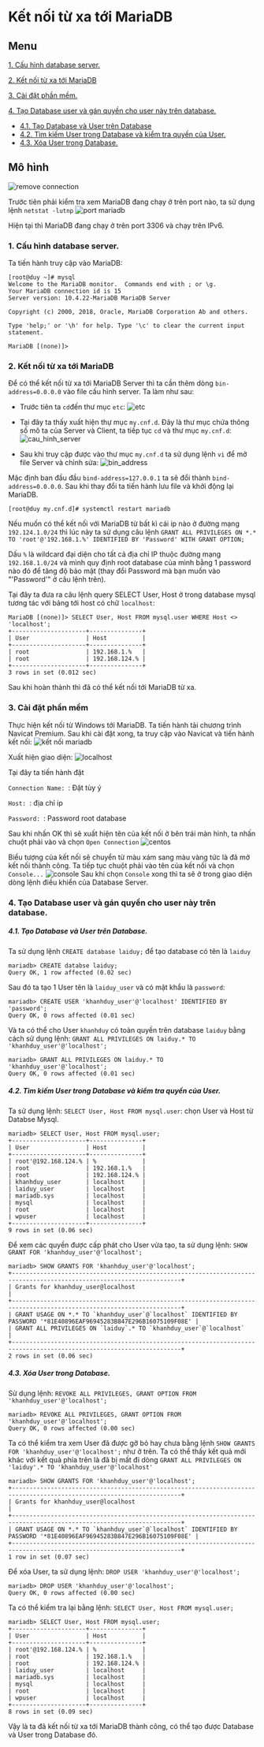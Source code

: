 # Kết nối từ xa tới MariaDB
## Menu
[1. Cấu hình database server.](#CauHinhDatabseServer)

[2. Kết nối từ xa tới MariaDB](#KetNoiTuXa)

[3. Cài đặt phần mềm.](#CaiDatPhanMem)

[4. Tạo Database user và gán quyền cho user này trên database.](#TaoDatabaseUserVaGanQuyenChoUser)
- [4.1. Tạo Database và User trên Database](#TaoDatabaseVaUser)
- [4.2. Tìm kiếm User trong Database và kiểm tra quyền của User.](#TimKiemUser)
- [4.3. Xóa User trong Database.](#XoaUser)

## Mô hình
![remove connection](https://user-images.githubusercontent.com/84270045/148937089-7bce1620-05dc-4359-91ec-2080af215486.png)



Trước tiên phải kiểm tra xem MariaDB đang chạy ở trên port nào, ta sử dụng lệnh `netstat -lutnp`
![port mariadb](https://user-images.githubusercontent.com/84270045/148676777-fdb90cd0-2f8e-43c5-b9d0-5788d5692819.png)

Hiện tại thì MariaDB đang chạy ở trên port 3306 và chạy trên IPv6. 

<a name="CauHinhDatabseServer"></a>
### 1. Cấu hình database server.
Ta tiến hành truy cập vào MariaDB:
```
[root@duy ~]# mysql
Welcome to the MariaDB monitor.  Commands end with ; or \g.
Your MariaDB connection id is 15
Server version: 10.4.22-MariaDB MariaDB Server

Copyright (c) 2000, 2018, Oracle, MariaDB Corporation Ab and others.

Type 'help;' or '\h' for help. Type '\c' to clear the current input statement.

MariaDB [(none)]>
```

<a name="KetNoiTuXa"></a>
### 2. Kết nối từ xa tới MariaDB

Để có thể kết nối từ xa tới MariaDB Server thì ta cần thêm dòng `bin-address=0.0.0.0` vào file cấu hình server. Ta làm như sau:
- Trước tiên ta `cd`đến thư mục `etc`:
![etc](https://user-images.githubusercontent.com/84270045/149128796-8300af64-994a-4431-8237-4c30219bf367.png)

- Tại đây ta thấy xuất hiện thự mục `my.cnf.d`. Đây là thư mục chứa thông số mô ta của Server và Client, ta tiếp tục `cd` và thư mục `my.cnf.d`:
![cau_hinh_server](https://user-images.githubusercontent.com/84270045/149129281-876d6b77-7df8-448f-8acb-7d216c554ca7.png)

- Sau khi truy cập được vào thư mục `my.cnf.d` ta sử dụng lệnh `vi` để mở file Server và chỉnh sửa:
![bin_address](https://user-images.githubusercontent.com/84270045/149129836-596f1866-856e-410e-8c78-433e0954d47f.png)

Mặc định ban đầu đầu `bind-address=127.0.0.1` ta sẽ đổi thành `bind-address=0.0.0.0`. Sau khi thay đổi ta tiến hành lưu file và khởi động lại MariaDB.
```
[root@duy my.cnf.d]# systemctl restart mariadb
```


Nếu muốn có thể kết nối với MariaDB từ bất kì cái ip nào ở đường mạng `192.124.1.0/24` thì lúc này ta sử dụng câu lệnh `GRANT ALL PRIVILEGES ON *.* TO 'root'@'192.168.1.%' IDENTIFIED BY 'Password' WITH GRANT OPTION;`

Dấu `%` là wildcard đại diện cho tất cả địa chỉ IP thuộc đường mạng `192.168.1.0/24` và mình quy định root database của mình bằng 1 password nào đó để tăng độ bảo mật (thay đổi Password mà bạn muốn vào "'Password'" ở câu lệnh trên).

Tại đây ta đưa ra câu lệnh query SELECT User, Host ở trong database mysql tương tác với bảng tới host có chữ `localhost`:
```
MariaDB [(none)]> SELECT User, Host FROM mysql.user WHERE Host <> 'localhost';
+---------------------+---------------+
| User                | Host          |
+---------------------+---------------+
| root                | 192.168.1.%   |
| root                | 192.168.124.% |
+---------------------+---------------+
3 rows in set (0.012 sec)
```
Sau khi hoàn thành thì đã có thể kết nối tới MariaDB từ xa.

<a name="CaiDatPhanMem"></a>
### 3. Cài đặt phần mềm 
Thực hiện kết nối từ Windows tới MariaDB. Ta tiến hành tải chương trình Navicat Premium. Sau khi cài đặt xong, ta truy cập vào Navicat và tiến hành kết nối:
![kết nối mariadb](https://user-images.githubusercontent.com/84270045/148677399-dd624f61-4086-48fa-b1e8-d18d3041cda7.png)

Xuất hiện giao diện:
![localhost](https://user-images.githubusercontent.com/84270045/148677442-9b2c941b-a072-4b4b-adb5-e23dff824142.png)

Tại đây ta tiến hành đặt 

`Connection Name: `: Đặt tùy ý

`Host: `: địa chỉ ip 
    
`Password: `: Password root database

Sau khi nhấn OK thì sẽ xuất hiện tên của kết nối ở bên trái màn hình, ta nhấn chuột phải vào và chọn `Open Connection`
![centos](https://user-images.githubusercontent.com/84270045/148677783-bdd73503-cca5-4d55-b26f-0a16243d0fd5.png)

Biểu tượng của kết nối sẽ chuyển từ màu xám sang màu vàng tức là đã mở kết nối thành công. Ta tiếp tục chuột phải vào tên của kết nối và chọn `Console...`
![console](https://user-images.githubusercontent.com/84270045/148677886-3cfdb577-9a93-4250-8f29-7af802b20aa3.png)
Sau khi chọn `Console` xong thì ta sẽ ở trong giao diện dòng lệnh điều khiển của Database Server.

<a name="TaoDatabaseUserVaGanQuyenChoUser"></a>
### 4. Tạo Database user và gán quyền cho user này trên database.

<a name="TaoDatabaseVaUser"></a>
##### 4.1. Tạo Database và User trên Database.
Ta sử dụng lệnh `CREATE database laiduy;` để tạo database có tên là `laiduy`
```
mariadb> CREATE databse laiduy;
Query OK, 1 row affected (0.02 sec)
```

Sau đó ta tạo 1 User tên là `laiduy_user` và có mật khẩu là `password`:
```
mariadb> CREATE USER 'khanhduy_user'@'localhost' IDENTIFIED BY 'password';
Query OK, 0 rows affected (0.01 sec)
```
 Và ta có thể cho User `khanhduy` có toàn quyền trên database `laiduy` bằng cách sử dụng lệnh: `GRANT ALL PRIVILEGES ON laiduy.* TO 'khanhduy_user'@'localhost';`
 ```
 mariadb> GRANT ALL PRIVILEGES ON laiduy.* TO 'khanhduy_user'@'localhost';
Query OK, 0 rows affected (0.01 sec)
```

<a name="TimKiemUser"></a>
##### 4.2. Tìm kiếm User trong Database và kiểm tra quyền của User.
Ta sử dụng lệnh: `SELECT User, Host FROM mysql.user`: chọn User và Host từ Databse Mysql.
```
mariadb> SELECT User, Host FROM mysql.user;
+---------------------+---------------+
| User                | Host          |
+---------------------+---------------+
| root'@192.168.124.% | %             |
| root                | 192.168.1.%   |
| root                | 192.168.124.% |
| khanhduy_user       | localhost     |
| laiduy_user         | localhost     |
| mariadb.sys         | localhost     |
| mysql               | localhost     |
| root                | localhost     |
| wpuser              | localhost     |
+---------------------+---------------+
9 rows in set (0.06 sec)
```
  
Để xem các quyền được cấp phát cho User vừa tạo, ta sử dụng lệnh: `SHOW GRANT FOR 'khanhduy_user'@'localhost';`
```
mariadb> SHOW GRANTS FOR 'khanhduy_user'@'localhost';
+----------------------------------------------------------------------------------------------------------------------+
| Grants for khanhduy_user@localhost                                                                                   |
+----------------------------------------------------------------------------------------------------------------------+
| GRANT USAGE ON *.* TO `khanhduy_user`@`localhost` IDENTIFIED BY PASSWORD '*81E40896EAF96945283B847E296B16075109F08E' |
| GRANT ALL PRIVILEGES ON `laiduy`.* TO `khanhduy_user`@`localhost`                                                    |
+----------------------------------------------------------------------------------------------------------------------+
2 rows in set (0.06 sec)
```

<a name="XoaUser"></a>
##### 4.3. Xóa User trong Database.
Sử dụng lệnh: `REVOKE ALL PRIVILEGES, GRANT OPTION FROM 'khanhduy_user'@'localhost';`
```
mariadb> REVOKE ALL PRIVILEGES, GRANT OPTION FROM 'khanhduy_user'@'localhost';
Query OK, 0 rows affected (0.00 sec)
```

Ta có thể kiểm tra xem User đã được gỡ bỏ hay chưa bằng lệnh `SHOW GRANTS FOR 'khanhduy_user'@'localhost';` như ở trên. Ta có thể thấy kết quả mới khác với kết quả phía trên là đã bị mất đi dòng `GRANT ALL PRIVILEGES ON 'laiduy'.* TO 'khanhduy_user'@'localhost'`
```
mariadb> SHOW GRANTS FOR 'khanhduy_user'@'localhost';
+----------------------------------------------------------------------------------------------------------------------+
| Grants for khanhduy_user@localhost                                                                                   |
+----------------------------------------------------------------------------------------------------------------------+
| GRANT USAGE ON *.* TO `khanhduy_user`@`localhost` IDENTIFIED BY PASSWORD '*81E40896EAF96945283B847E296B16075109F08E' |
+----------------------------------------------------------------------------------------------------------------------+
1 row in set (0.07 sec)
```

Để xóa User, ta sử dụng lệnh: `DROP USER 'khanhduy_user'@'localhost';`
```
mariadb> DROP USER 'khanhduy_user'@'localhost';
Query OK, 0 rows affected (0.00 sec)
```
 Ta có thể kiểm tra lại bằng lệnh: `SELECT User, Host FROM mysql.user;`
 ```
 mariadb> SELECT User, Host FROM mysql.user;
+---------------------+---------------+
| User                | Host          |
+---------------------+---------------+
| root'@192.168.124.% | %             |
| root                | 192.168.1.%   |
| root                | 192.168.124.% |
| laiduy_user         | localhost     |
| mariadb.sys         | localhost     |
| mysql               | localhost     |
| root                | localhost     |
| wpuser              | localhost     |
+---------------------+---------------+
8 rows in set (0.09 sec)
```

Vậy là ta đã kết nối từ xa tới MariaDB thành công, có thể tạo được Database và User trong Database đó.
